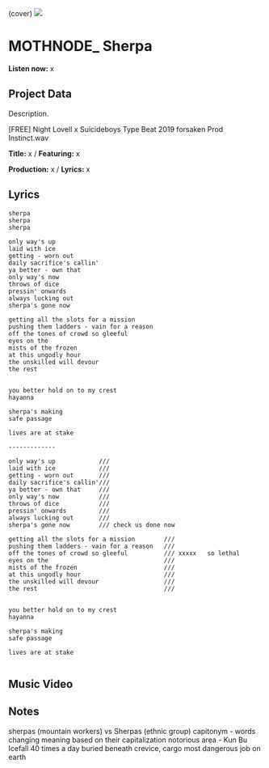 (cover) ![](57175019_319474918741616_8502199518755923887_n.jpg)

# MOTHNODE_ Sherpa

**Listen now:** x

## Project Data

Description.

[FREE] Night Lovell x Suicideboys Type Beat 2019  forsaken  Prod Instinct.wav


**Title:** x / **Featuring:** x

**Production:** x / **Lyrics:** x

## Lyrics

```
sherpa
sherpa
sherpa

only way's up
laid with ice
getting - worn out 
daily sacrifice's callin' 
ya better - own that
only way's now
throws of dice
pressin' onwards 
always lucking out
sherpa's gone now

getting all the slots for a mission
pushing them ladders - vain for a reason
off the tones of crowd so gleeful 
eyes on the
mists of the frozen
at this ungodly hour 
the unskilled will devour
the rest


you better hold on to my crest
hayanna

sherpa's making 
safe passage

lives are at stake

-------------

only way's up            ///
laid with ice            ///
getting - worn out       ///
daily sacrifice's callin'/// 
ya better - own that     ///
only way's now           ///
throws of dice           ///
pressin' onwards         ///
always lucking out       ///
sherpa's gone now        /// check us done now

getting all the slots for a mission        /// 
pushing them ladders - vain for a reason   ///
off the tones of crowd so gleeful          /// xxxxx   so lethal
eyes on the                                ///
mists of the frozen                        ///
at this ungodly hour                       ///
the unskilled will devour                  ///
the rest                                   ///


you better hold on to my crest
hayanna

sherpa's making 
safe passage

lives are at stake


```

## Music Video


## Notes
sherpas (mountain workers) vs Sherpas (ethnic group)
capitonym - words changing meaning based on their capitalization
notorious area - Kun Bu Icefall
40 times a day
buried beneath
crevice, cargo 
most dangerous job on earth
